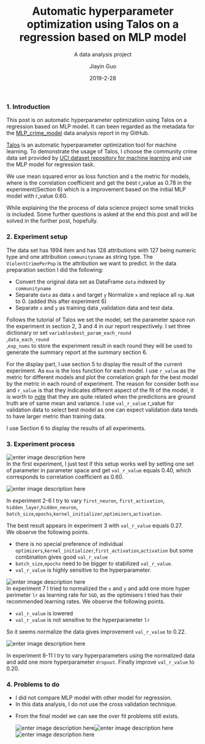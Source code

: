 ﻿---
layout:     post
title:      Automatic hyperparameter optimization using Talos on a regression based on MLP model 
subtitle:   A data analysis project
date:       2019-2-28
author:     Jiayin Guo
header-img: img/post-bg-universe.jpg
catalog: true
tags:
    - Machine Learning
---
<h3 id="1-introduction">1. Introduction</h3>

<p>This post is on automatic hyperparameter optimization using Talos on a regression based on MLP model. It can been regarded as the metadata for the <a href="https://github.com/jyguo1729/MLP_crime_model">MLP_crime_model</a> data analysis report in my GitHub.</p>

<p><a href="https://github.com/autonomio/talos">Talos</a> is  an automatic hyperparameter optimization tool for machine learning. To demonstrate the usage of Talos, I choose the community crime data set provided by <a href="https://archive.ics.uci.edu/ml/datasets/Communities+and+Crime">UCI dataset repository for machine learning</a> and use the MLP model for regression task.</p>

<p>We use mean squared error as loss function and <script type="math/tex" id="MathJax-Element-1">1-r</script> s the metric for models, where <script type="math/tex" id="MathJax-Element-2">r</script> is the  correlation coefficient and get the best r_value as 0.78 in the experiment(Section 6) which is a improvement based on the initial MLP model with r_value 0.60.  </p>

<p>While explaining the the process of data science project some small tricks is included. Some further questions is asked at the end this post and will be solved in the further post, hopefully.</p>

<h3 id="2-experiment-setup">2. Experiment setup</h3>

<p>The data set has 1994 item and has 128 attributions with 127 being numeric type and one attribution <code>communityname</code> as string type. The <code>ViolentCrimePerPop</code> is the attribution we want to predict. In the data preparation section I did the following:</p>

<ul>
<li>Convert the original data set as DataFrame <code>data</code> indexed by <code>communityname</code></li>
<li>Separate <code>data</code> as data <code>x</code> and target <code>y</code> Normalize <code>x</code> and replace all <code>np.NaN</code> to 0. (added this after experiment 6)</li>
<li>Separate <code>x</code> and <code>y</code> as training data ,validation data and test data.</li>
</ul>

<p>Follows the tutorial of Talos we set the model, set the parameter space run the experiment in section 2, 3 and 4 in our report respectively. I set three dictionary or set <code>variablesbest_param_each_round</code> <br>
,<code>data_each_round</code> <br>
,<code>exp_nums</code> to store the experiment result in each round they will be used to generate the summary report at the summary section 6.</p>

<p>For the display part, I use section 5 to display the result of the current experiment. As <code>mse</code> is the loss function for each model. I use <code>r_value</code> <script type="math/tex" id="MathJax-Element-3">=1-r</script> as the metric for different models and plot the correlation graph for the best model by the metric in each round of experiment.  The reason for consider both <code>mse</code> and  <code>r_value</code>  is that they indicates different aspect of the fit of the model, it is worth to <a href="https://dsp.stackexchange.com/questions/9491/normalized-square-error-vs-pearson-correlation-as-similarity-measures-of-two-sig">note</a> that they are quite related when the predictions are ground truth are of same mean and variance.   I use <code>val_r_value</code>  r_value for validation data to select best model as one can expect validation data tends to have larger metric than training data.    </p>

<p>I use Section 6 to display the results of all experiments.</p>

<h3 id="3-experiment-process">3. Experiment process</h3>

<p><img src="https://lh3.googleusercontent.com/-IMm1ar-9qfA/XHhn9hFf03I/AAAAAAAA0J0/O6YGC-Qf0roQSyQbdH5r79Tn9w0shuCkwCLcBGAs/s0/exp_1.png" alt="enter image description here" title="exp_1.png"> <br>
In the first experiment,  I just test if this setup works well by setting one set of parameter in parameter space and get <code>val_r_value</code> equals 0.40, which corresponds to correlation coefficient as 0.60.</p>

<p><img src="https://lh3.googleusercontent.com/-CG8v5fh3oeg/XHh0BNckSmI/AAAAAAAA0KE/V2_7zff6ZislT_txUIDo0Q7ogl0hnZxFwCLcBGAs/s0/exp_3.png" alt="enter image description here" title="exp_3.png"></p>

<p>In experiment 2-6 I try to vary <code>first_neuron</code>, <code>first_activation</code>, <code>hidden_layer</code>,<code>hidden_neuron</code>, <code>batch_size</code>,<code>epochs</code>,<code>kernel_initializer</code>,<code>optimizers</code>,<code>activation</code>.</p>

<p>The best result appears in experiment 3 with <code>val_r_value</code> equals 0.27. <br>
We observe the following points.</p>

<ul>
<li>there is no special preference of individual <code>optimizers</code>,<code>kernel_initializer</code>,<code>first_activation</code>,<code>activation</code> but some combination gives good <code>val_r_value</code></li>
<li><code>batch_size</code>,<code>epochs</code> need to be bigger to stabilized <code>val_r_value</code>.</li>
<li><code>val_r_value</code> is highly sensitive to the hyperparameter.</li>
</ul>

<p><img src="https://lh3.googleusercontent.com/-bQT-rktEx4M/XHh3g_M6CZI/AAAAAAAA0KU/H_dymRJctVcU-4X0B_Sry6KeEEcQeRYDQCLcBGAs/s0/exp_7.png" alt="enter image description here" title="exp_7.png">  <br>
 In experiment 7 I tried to normalized the <code>x</code> and <code>y</code> and add one more hyper perimeter <code>lr</code> as learning rate for <code>SGD</code>, as the optimisers I tried has their recommended learning rates. We observe the following points.</p>

<ul>
<li><code>val_r_value</code> is lowered </li>
<li><code>val_r_value</code>  is not sensitive to the hyperparameter <code>lr</code></li>
</ul>

<p>So it seems normalize the data gives improvement <code>val_r_value</code> to 0.22.</p>

<p><img src="https://lh3.googleusercontent.com/-E3ANz2tGk7s/XHh6-NyRrAI/AAAAAAAA0Kk/ZimHQWBYuJMrXu03ENKmWUJ26iXhVopQACLcBGAs/s0/exp_11.png" alt="enter image description here" title="exp_11.png"></p>

<p>In experiment 8-11 I try to vary hyperparameters using the normalized data and add one more hyperparameter <code>dropout</code>. Finally improve  <code>val_r_value</code> to 0.20.</p>

<h3 id="4-problems-to-do">4. Problems to do</h3>

<ul>
<li>I did not compare MLP model with other model for regression.</li>
<li>In this data analysis, I do not use the cross validation technique. </li>
<li><p>From the final model we can see the over fit problems still exists.</p>

<p><img src="https://lh3.googleusercontent.com/s284jtyugN2xecM8Ra6-qMQyUH7XlOwYSjqnoUKe3AJ7qawxgUtfu1tzGpgP2VMnvowzlnkgzjOW_g=s300" alt="enter image description here" title="exp_10_test.png"><img src="https://lh3.googleusercontent.com/9Ux9dOKJgnpdVSrLdCcsYzDgq77kVMXK3IvCj7_bjZxcExT8Yx2czCnJySNBcteRgEhJrLvLdlNf0w=s300" alt="enter image description here" title="exp_10_val.png"><img src="https://lh3.googleusercontent.com/lzVluDrplpAx8pBUEbqTAmmVPmRHpuLCQ7FLr8IrU9Fcpgo-CLZVYuG_Ruzh-4HVAOaMewRAu7tflw=s300" alt="enter image description here" title="exp_10_train.png"></p></li>
</ul>